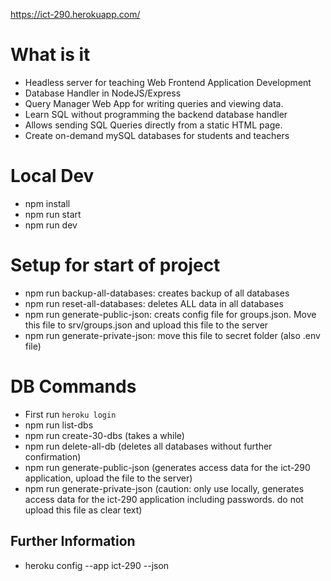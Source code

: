 https://ict-290.herokuapp.com/ 

# What is it

- Headless server for teaching Web Frontend Application Development
- Database Handler in NodeJS/Express
- Query Manager Web App for writing queries and viewing data.
- Learn SQL without programming the backend database handler
- Allows sending SQL Queries directly from a static HTML page.
- Create on-demand mySQL databases for students and teachers

# Local Dev

- npm install
- npm run start
- npm run dev

# Setup for start of project

- npm run backup-all-databases: creates backup of all databases
- npm run reset-all-databases: deletes ALL data in all databases
- npm run generate-public-json: creats config file for groups.json. Move this file to srv/groups.json and upload this file to the server
- npm run generate-private-json: move this file to secret folder (also .env file)

# DB Commands

- First run `heroku login`
- npm run list-dbs
- npm run create-30-dbs (takes a while)
- npm run delete-all-db (deletes all databases without further confirmation)
- npm run generate-public-json (generates access data for the ict-290 application, upload the file to the server)
- npm run generate-private-json (caution: only use locally, generates access data for the ict-290 application including passwords. do not upload this file as clear text)

## Further Information

- heroku config --app ict-290 --json
